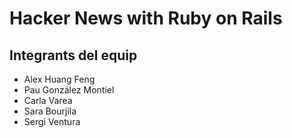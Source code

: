 # Hacker News with Ruby on Rails

## Integrants del equip
- Alex Huang Feng
- Pau González Montiel
- Carla Varea
- Sara Bourjila
- Sergi Ventura